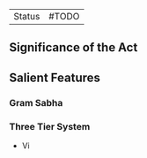 |        |     |
| ------ | --- |
| Status | #TODO    |
## Significance of the Act
## Salient Features
### Gram Sabha
### Three Tier System
- Vi